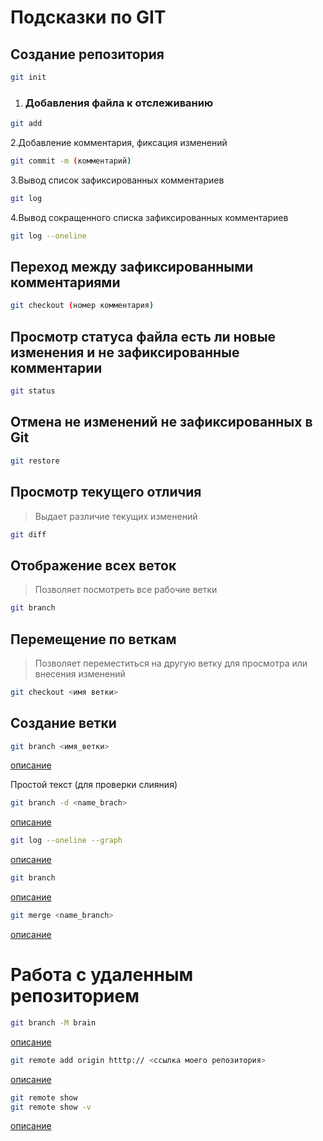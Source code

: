 # Подсказки по GIT

## Создание репозитория

```sh
git init
```

1. ### Добавления файла к отслеживанию

```sh
git add
```

 2.Добавление комментария, фиксация изменений

```sh
git commit -m (комментарий)
```

3.Вывод список зафиксированных комментариев

```sh
git log
```

4.Вывод сокращенного списка зафиксированных комментариев

```sh
git log --oneline
```

## Переход между зафиксированными комментариями

```sh
git checkout (номер комментария)
```

## Просмотр статуса файла есть ли новые изменения и не зафиксированные комментарии

```sh
git status
```

## Отмена не изменений не зафиксированных в Git

```sh
git restore
```

## Просмотр  текущего отличия
> Выдает различие текущих изменений
```sh
git diff
```

## Отображение всех веток
> Позволяет посмотреть все рабочие ветки
```sh
git branch
```

## Перемещение по веткам
> Позволяет переместиться на другую ветку для просмотра или внесения изменений
```sh
git checkout <имя ветки>
```

## Создание  ветки

```sh
git branch <имя_ветки>
```
[описание](http.example.com "Создание новой ветки")

Простой текст (для проверки слияния)


```sh
git branch -d <name_brach> 
```
[описание](http.example.com "Удаление слитой ветки с master или другой")

```sh
git log --oneline --graph 
```
[описание](http.example.com "Вывод сокращенного списка зафиксированных изменений")

```sh 
git branch
```
[описание](http.example.com "Просмотр списка веток, так же позволяет видеть активную ветку")

```sh 
git merge <name_branch>
```
[описание](http.example.com "Делает слияние веток")

# Работа с удаленным репозиторием

```sh 
git branch -M brain
```
[описание](http.example.com "Переиминование ветки master в main")


```sh
git remote add origin htttp:// <ссылка моего репозитория>
```
[описание](http.example.com "Связывает локальный репозиторий с удаленным")

```sh
git remote show
git remote show -v
```
[описание](http.example.com "Показывает заданный репозиторий с -v показывает более подробную информацию")